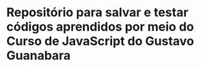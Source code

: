<h1>Repositório para salvar e testar códigos aprendidos por meio do <strong>Curso de JavaScript</strong> do Gustavo Guanabara</h1>

